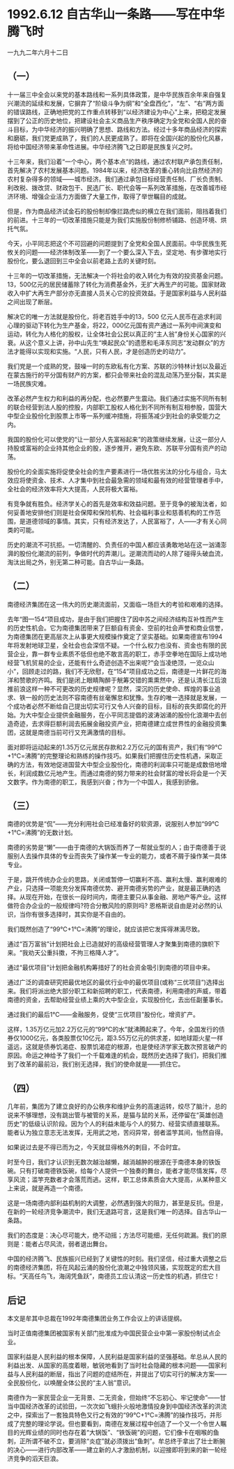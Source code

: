 # 1992.6.12 自古华山一条路——写在中华腾飞时

一九九二年六月十二日

## （一）

十一届三中全会以来党的基本路线和一系列具体政策，是中华民族百余年来自强复兴潮流的延续和发展，它摒弃了“阶级斗争为纲”和“全盘西化”，“左”、“右”两方面的错误路线，正确地把党的工作重点转移到“以经济建设为中心”上来，把稳定发展摆到了公正的历史地位，把建设社会主义商品生产秩序确定为全党和全国人民的奋斗目标，为中华经济的振兴明确了思想、路线和方法。经过十多年商品经济的探索和磨砺，我们党更成熟了，我们的人民更成熟了。即将在全国兴起的股份化风暴，将给中国经济带来革命性进展。中华经济腾飞之日即是民族复兴之时。  
  
 十三年来，我们沿着“一个中心，两个基本点”的路线，通过农村联产承包责任制，首先解决了农村发展基本问题。1984年以来，经济改革的重心转向比自然经济的农村复杂得多的领域——城市经济。我们通过承包目标经营责任制、厂长负责制、利改税、拨改贷、财政包干、民选厂长、职代会等一系列改革措施，在改善城市经济环境、增强企业活力方面做了大量工作，取得了举世瞩目的成就。  
  
 但是，作为商品经济试金石的股份制却像拦路虎似的横立在我们面前，阻挡着我们的前进。十三年的一切改革措施只能是为我们实施股份制修桥铺路、创造环境、烘托气氛。  
  
 今天，小平同志把这个不可回避的问题提到了全党和全国人民面前。中华民族生死攸关的问题——经济体制改革——到了一个要么深入下去，坚定地、有步骤地实行股份化，要么退回到三中全会以前老路上去的关键时刻。  
  
 十三年的一切改革措施，无法解决一个将社会的收入转化为有效的投资基金问题。13，500亿元的居民储蓄除了转化为消费基金外，无扩大再生产的可能。国家财政收入中扩大再生产部分亦无直接人员关心它的投资效益。于是国家利益与人民利益之间出现了断层。  
  
 解决它的唯一方法就是股份化，将老百姓手中的13，500 亿元人民币在追求利润心理的驱动下转化为生产基金，将22，000亿元国有资产通过一系列中间演变和运动，转化为人格化的股权，让全体社会公民以真正的“主人翁”身份关心国家的兴衰。从这个意义上讲，孙中山先生“唤起民众”的遗愿和毛泽东同志“发动群众”的方法才能得以实现和实施。“人民，只有人民，才是创造历史的动力”。  
  
 我们党是一个成熟的党，鼓噪一时的东欧私有化方案、苏联的沙特林计划以及最近在蒙古施行的平分国有财产的方案，都只会带来社会的混乱动荡乃至分裂，其实是一场民族灾难。  
  
 改革必然产生权力和利益的再分配，也必然要产生震动。我们通过实施不同所有制的联合经营到法人股的控股，内部职工股权人格化到不同所有制互相参股，国营大中型企业股份化到股票上市等一系列缓冲措施，将振荡减少到社会的承受能力之内。  
  
 我国的股份化可以使党的“让一部分人先富裕起来”的政策继续发展，让这一部分人持股或富裕的企业持其他企业的股，逐步推开，避免东欧、苏联平分国有资产的动荡。  
  
 股份化的全面实施将促使全社会的生产要素进行一场优胜劣汰的分化与组合，马太效应将使资金、技术、人才集中到社会最急需的领域和最有效的经营管理者手中，全社会的经济效率将大大提高，人民将极大富裕。  
  
 有竞争就有胜负。经济学关心的首先是效率和效益问题。至于竞争的被淘汰者，如何妥善地安排他们则是社会保障和保险机构、社会福利事业和慈善机构的工作范围，是道德领域的事情。其实，只有经济发达了，人民富裕了，人——才有关心同类的可能。  
  
 历史的潮流不可抗拒。一切清醒的、负责任的中国人都应该勇敢地站在这一汹涌澎湃的股份化潮流的前列，争做时代的弄潮儿。逆潮流而动的人除了碰得头破血流，淘汰出局之外，别无第二种可能。自古华山一条路。

## **（二）**

南德经济集团在这一伟大的历史潮流面前，又面临一场巨大的考验和艰难的选择。  
  
 去年“图—154“项目成功，是由于我们把握住了因中苏之间经济结构互补性而产生的历史性机会。它为南德集团带来了巨额自有资金、空前的社会声誉和商业信誉，为南德集团在更高层次上从事更大规模操作奠定了坚实基础。如果南德宣布1994年将发射地球卫星，全社会也会深信不疑。一个什么权力也没有、资金也有限的民营企业，靠一群专业素质不低但也绝不敢言高的职工，赤手空拳地在国际上成功地经营飞机贸易的企业，还能有什么奇迹创造不出来呢?“会当凌绝顶，一览众山小”，回顾走过的路，我们不无欣慰，在“154”项目成功之后，南德是一片鲜花的海洋和赞歌的齐鸣。我们是闭上眼睛陶醉于觥筹交错的熏熏然中，还是认清长江后浪推前浪这样一种不可更改的历史规律呢？显然，深沉的历史使命、辉煌的事业追求、铁一般的历史法则不容南德有丝毫懈怠和犹豫。生存的唯一选择就是发展，一个成功者必然不断给自己提出切实可行又令人兴奋的目标，目标的丧失即腐化的开始。为大中型企业提供金融服务，在小平同志提倡的波涛汹涌的股份化浪潮中去创造奇迹，去求得巨额利润去拓展金融投资产业，把南德建立成世界性的金融投资集团，这就是南德当前可行又充满激情的目标。  
  
 面对即将运动起来的1.35万亿元居民存款和2.2万亿元的国有资产，我们有“99℃+1℃=沸腾”的完整理论和熟练的操作技巧。如果我们把握住历史性机遇，采取正确的方法，有效地促进国营大中型企业股份化，南德的利润率只可能是成数倍地增长，利润成数亿元地产生。而通过南德的努力带来的社会财富的增长将会是一个天文数字。作为南德的职工，我感到兴奋；作为一个中国人，我感到骄傲。

## **（三）**

南德的优势是“侃”——充分利用社会已经准备好的软资源，说服别人参加“99℃+1℃=沸腾”的无数计划。  
  
 南德的劣势是“懒”——由于南德的大锅饭而养了一帮就业型的人；由于南德善于说服别人去操作具体的专业而丧失了操作某一专业的能力，或者不屑于操作某一具体专业。  
  
 于是，跳开传统办企业的思路，关闭或暂停一切赢利不高、赢利太慢、赢利艰难的产业，只选择一项能充分发挥南德优势、避开南德劣势的产业，就是最正确的选择。从现在开始，在很长一段时间内，南德主要只从事金融、房地产等产业。这样做符合办企业的一般规律吗?符合分散风险的原则吗? 恩格斯说自由是对必然的认识，当你有很多选择时，其实你是不自由的。  
  
 我们既然创造了“99℃+1℃=沸腾”的理论，就应该把它发挥得淋漓尽致。  
  
 通过“百万富翁”计划把社会上已造就好的高级经营管理人才聚集到南德的旗帜下来。“我劝天公重抖擞，不拘三格降人才”。  
  
 通过“最优项目”计划把金融机构筹措好了的社会资金吸引到南德的项目中来。  
  
 通过广泛的调查研究把最优地区的最优行业中的最优项目\(或称“三优项目”\)选择出来。我们将派出绝大部分职工和新招聘的职工，代表南德，利用南德的声威，带着南德的资金，去帮助经营业绩上乘的大中型企业，实现股份化，去出任副董事长。  
  
 通过我们的最后1℃——金融服务，促使“三优项目”股份化，增资扩产。  
  
 这样，1.35万亿元加2.2万亿元的“99℃的水”就沸腾起来了。今年，全国发行的债券仅1000亿元，各类股票仅10亿元，距3.55万亿元的供求差，如地球距火星一样遥远，这就是债券饥渴症、股票饥渴症的根源，也是使经济学家无数次预言破产的原因。命运之神给予了我们一个千载难逢的机会，既然历史选择了我们，把我们推到了改革的最前沿，我们别无选择，我们的使命就是——抓住它。

## **（四）**

几年前，集团为了建立良好的办公秩序和维护业务的高速运转，绞尽了脑汁，总的说来不够理想，没有跳出管与被管的关系，是猫与鼠的关系，还停留在“英雄创造历史”的低级认识阶段。因为个人的利益未能与个人的努力、经营实绩直接联系。能者认为独立意志无法发挥，无用武之地，苦闷异常，弱者滥竽其间，怡然自得。  
  
 如果说过去是不得已而为之，今天就显得格外的刺目，不合时宜。  
  
 时至今日，我们才认识到无数次越治越懒，越消越肿的根源在于南德本身的铁饭碗。只有打破南德铁饭碗，给每个人提供一个独奏的舞台，能者才能尽情发挥，尽享风流；滥竽充数者才会落荒而逃。这样，职工总体素质会大大提高，从某种意义上来说，就是再造一个南德。  
  
 这是一场南德内部利益机制的大调整，必然遇到强大的阻力，甚至是反抗。但是，在新的一轮经济竞争潮流中，我们无退路可言，这是我们唯一的选择。自古华山一条路。  
  
 我们的态度是：决心尽可能大，绝不动摇；方法尽可能细，无任何疏漏。我们的原则是：能者占尽风流，弱者退出舞台。  
  
 中国的经济腾飞、民族振兴已经到了关键性的时刻。我们坚信，经过重大调整之后的南德经济集团，将在风起云涌的股份化浪潮之中独领风骚，实现既定的宏大目标。“天高任鸟飞，海阔凭鱼跃”，南德员工应认清这一历史性的机遇，抓住它！

## **后记**

本文是牟其中总裁在1992年南德集团业务工作会议上的讲话提纲。  
  
 当时正值南德集团被国家有关部门批准成为中国民营企业中第一家股份制试点企业。  
  
 国家利益是人民利益的根本保障，人民利益是国家利益的坚强基础。牟总从人民的利益出发、从国家的高度着眼，敏锐地看到了当时社会隐藏的根本问题——国家利益与人民利益的断层，指出了问题的症结所在，并提出了切实可行的解决方案——全民股份化，以唤醒全体公民的“主人翁”意识。  
  
 南德作为一家民营企业一无背景、二无资金，但始终“不忘初心、牢记使命”——甘当中国经济改革的试验田，一次次如飞蛾扑火般地激情投身到中国经济改革的洪流之中，探索出了一套独具特色又行之有效的“99℃+1℃=沸腾”的操作技巧，并形成了完整的理论学说。但也要看到，南德在发展过程中创造了一个又一个令世人瞩目的光辉业绩的同时也存在着“大锅饭”、“铁饭碗”的问题，它们像卡在咽喉的鱼刺，正所谓不破不立，要消除“炎症”就必须拨出“鱼刺”。牟总终于拿出了壮士断腕的决心——进行内部改革——建立新的人才激励机制，以迎接即将到来的新一轮经济竞争的滔天巨浪。  


